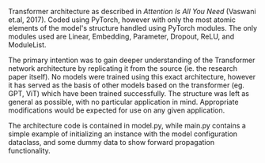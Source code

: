 Transformer architecture as described in _Attention Is All You Need_ (Vaswani et.al, 2017). Coded using PyTorch, however with only the most atomic elements of the model's structure handled using PyTorch modules. The only modules used are Linear, Embedding, Parameter, Dropout, ReLU, and ModuleList.

The primary intention was to gain deeper understanding of the Transformer network architecture by replicating it from the source (ie. the research paper itself). No models were trained using this exact architecture, however it has served as the basis of other models based on the transformer (eg. GPT, ViT) which have been trained successfully. The structure was left as general as possible, with no particular application in mind. Appropriate modifications would be expected for use on any given application.

The architecture code is contained in model.py, while main.py contains a simple example of initializing an instance with the model configuration dataclass, and some dummy data to show forward propagation functionality.